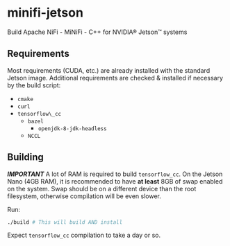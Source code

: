 # minifi-jetson
Build Apache NiFi - MiNiFi - C++ for NVIDIA® Jetson™ systems

## Requirements

Most requirements (CUDA, etc.) are already installed with the standard Jetson
image. Additional requirements are checked & installed if necessary by the
build script:

- `cmake`
- `curl`
- `tensorflow\_cc`
  - `bazel`
    - `openjdk-8-jdk-headless`
  - `NCCL`

## Building

***IMPORTANT*** A lot of RAM is required to build `tensorflow_cc`. On the
Jetson Nano (4GB RAM), it is recommended to have **at least** 8GB of swap
enabled on the system. Swap should be on a different device than the root
filesystem, otherwise compilation will be even slower.

Run:

```sh
./build # This will build AND install
```

Expect `tensorflow_cc` compilation to take a day or so.
